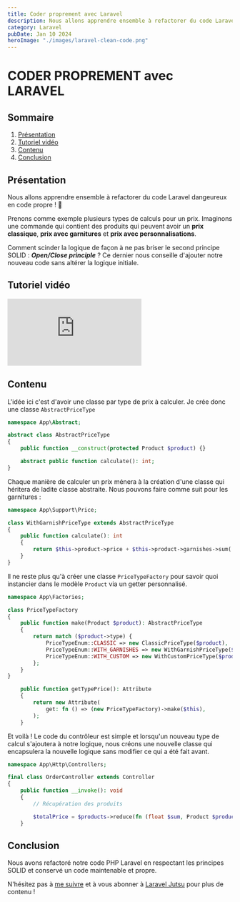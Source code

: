 ```yaml
---
title: Coder proprement avec Laravel
description: Nous allons apprendre ensemble à refactorer du code Laravel dangereux en code propre.
category: Laravel
pubDate: Jan 10 2024
heroImage: "./images/laravel-clean-code.png"
---
```


# CODER PROPREMENT avec LARAVEL

## Sommaire
1. [Présentation](#presentation)
7. [Tutoriel vidéo](#tutorielvideo)
7. [Contenu](#contenu)
8. [Conclusion](#conclusion)

## Présentation <a name="presentation"></a>

Nous allons apprendre ensemble à refactorer du code Laravel dangeureux en code propre ! 🧽

Prenons comme exemple plusieurs types de calculs pour un prix. Imaginons une commande qui contient des produits qui peuvent avoir un **prix classique**, **prix avec garnitures** et **prix avec personnalisations**.

Comment scinder la logique de façon à ne pas briser le second principe SOLID : ***Open/Close principle*** ? Ce dernier nous conseille d'ajouter notre nouveau code sans altérer la logique initiale.

## Tutoriel vidéo <a name="tutorielvideo"></a>

<iframe class="w-full aspect-video rounded-md" src="https://www.youtube.com/embed/mnj3MfNVsXo" frameborder="0" allowfullscreen></iframe>

## Contenu <a name="contenu"></a>

L'idée ici c'est d'avoir une classe par type de prix à calculer. Je crée donc une classe `AbstractPriceType`

```php
namespace App\Abstract;

abstract class AbstractPriceType
{
    public function __construct(protected Product $product) {}

    abstract public function calculate(): int;
}
```

Chaque manière de calculer un prix ménera à la création d'une classe qui héritera de ladite classe abstraite. Nous pouvons faire comme suit pour les garnitures :

```php
namespace App\Support\Price;

class WithGarnishPriceType extends AbstractPriceType
{
    public function calculate(): int
    {
        return $this->product->price + $this->product->garnishes->sum('price');
    }
}
```

Il ne reste plus qu'à créer une classe `PriceTypeFactory` pour savoir quoi instancier dans le modèle `Product` via un getter personnalisé.

```php
namespace App\Factories;

class PriceTypeFactory
{
    public function make(Product $product): AbstractPriceType
    {
        return match ($product->type) {
            PriceTypeEnum::CLASSIC => new ClassicPriceType($product),
            PriceTypeEnum::WITH_GARNISHES => new WithGarnishPriceType($product),
            PriceTypeEnum::WITH_CUSTOM => new WithCustomPriceType($product),
        };
    }
}
```

```php
    public function getTypePrice(): Attribute
    {
        return new Attribute(
            get: fn () => (new PriceTypeFactory)->make($this),
        );
    }
```

Et voilà ! Le code du contrôleur est simple et lorsqu'un nouveau type de calcul s'ajoutera à notre logique, nous créons une nouvelle classe qui encapsulera la nouvelle logique sans modifier ce qui a été fait avant.

```php
namespace App\Http\Controllers;

final class OrderController extends Controller
{
    public function __invoke(): void
    {
        // Récupération des produits

        $totalPrice = $products->reduce(fn (float $sum, Product $product) => $sum + $product->getTypePrice->calculate(), 0);
    }
```

## Conclusion <a name="conclusion"></a>

Nous avons refactoré notre code PHP Laravel en respectant les principes SOLID et conservé un code maintenable et propre.

N'hésitez pas à [me suivre](https://twitter.com/LaravelJutsu) et à vous abonner à [Laravel Jutsu](https://www.youtube.com/@LaravelJutsu) pour plus de contenu !
